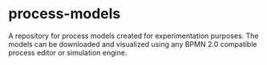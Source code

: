 # process-models
A repository for process models created for experimentation purposes.
The models can be downloaded and visualized using any BPMN 2.0 compatible process editor or simulation engine.
